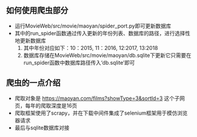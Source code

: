 ## 如何使用爬虫部分
- 运行MovieWeb/src/movie/maoyan/spider_port.py即可更新数据库  
- 其中的run_spider函数通过传入更新的年份列表、数据库的路径，进行选择性地更新数据库  
  1. 其中年份对应如下：10：2015, 11：2016, 12:2017, 13:2018  
  2. 数据库存储在MovieWeb/src/movie/maoyan/db.sqlite下更新它只需要在run_spider函数中数据库路径传入‘db.sqlite’即可  

## 爬虫的一点介绍
- 爬取对象是 https://maoyan.com/films?showType=3&sortId=3 这个子网页，每年的爬取深度是16页
- 爬取框架使用了scrapy，并在下载中间件集成了selenium框架用于模仿浏览器请求
- 最后与sqlite数据库对接
